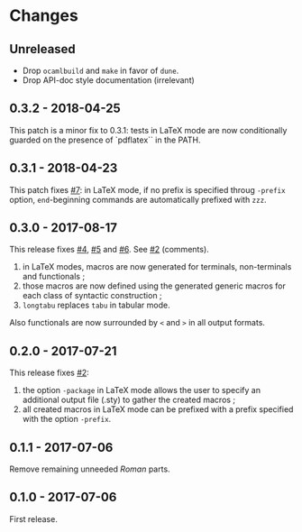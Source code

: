 # Changes

## Unreleased
- Drop `ocamlbuild` and `make` in favor of `dune`.
- Drop API-doc style documentation (irrelevant)

## 0.3.2 - 2018-04-25
This patch is a minor fix to 0.3.1: tests in LaTeX mode are now conditionally guarded on the presence of `pdflatex`` in the PATH.

## 0.3.1 - 2018-04-23
This patch fixes [#7](https://github.com/Lelio-Brun/Obelisk/issues/7): in LaTeX mode, if no prefix is specified throug `-prefix` option, `end`-beginning commands are automatically prefixed with `zzz`.

## 0.3.0 - 2017-08-17
This release fixes [#4](https://github.com/Lelio-Brun/Obelisk/issues/4), [#5](https://github.com/Lelio-Brun/Obelisk/issues/5) and [#6](https://github.com/Lelio-Brun/Obelisk/issues/6).
See [#2](https://github.com/Lelio-Brun/Obelisk/issues/2) (comments).

1. in LaTeX modes, macros are now generated for terminals, non-terminals and functionals ;
2. those macros are now defined using the generated generic macros for each class of syntactic construction ;
3. `longtabu` replaces `tabu` in tabular mode.

Also functionals are now surrounded by `<` and `>` in all output formats.

## 0.2.0 - 2017-07-21
This release fixes [#2](https://github.com/Lelio-Brun/Obelisk/issues/2):

1. the option `-package` in LaTeX mode allows the user to specify an additional output file (.sty) to gather the created macros ;
2. all created macros in LaTeX mode can be prefixed with a prefix specified with the option `-prefix`.

## 0.1.1 - 2017-07-06
Remove remaining unneeded *Roman* parts.

## 0.1.0 - 2017-07-06
First release.
